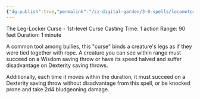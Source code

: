 ```yaml
---
{"dg-publish":true,"permalink":"/zz-digital-garden/3-0-spells/locomotor-mortis/"}
---
```


The Leg-Locker Curse - 1st-level Curse
Casting Time: 1 action 
Range: 90 feet 
Duration: 1 minute 

A common tool among bullies, this "curse" binds a creature's legs as if they were tied together with rope. A creature you can see within range must succeed on a Wisdom saving throw or have its speed halved and suffer disadvantage on Dexterity saving throws. 

Additionally, each time it moves within the duration, it must succeed on a Dexterity saving throw without disadvantage from this spell, or be knocked prone and take 2d4 bludgeoning damage.